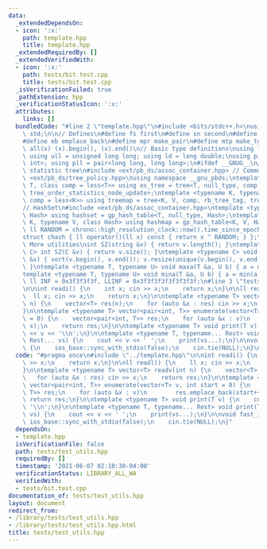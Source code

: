 ```yaml
---
data:
  _extendedDependsOn:
  - icon: ':x:'
    path: template.hpp
    title: template.hpp
  _extendedRequiredBy: []
  _extendedVerifiedWith:
  - icon: ':x:'
    path: tests/bit.test.cpp
    title: tests/bit.test.cpp
  _isVerificationFailed: true
  _pathExtension: hpp
  _verificationStatusIcon: ':x:'
  attributes:
    links: []
  bundledCode: "#line 2 \"template.hpp\"\n#include <bits/stdc++.h>\nusing namespace\
    \ std;\n\n// Defines\n#define fs first\n#define sn second\n#define pb push_back\n\
    #define eb emplace_back\n#define mpr make_pair\n#define mtp make_tuple\n#define\
    \ all(x) (x).begin(), (x).end()\n// Basic type definitions\nusing ll = long long;\
    \ using ull = unsigned long long; using ld = long double;\nusing pii = pair<int,\
    \ int>; using pll = pair<long long, long long>;\n#ifdef __GNUG__\n// PBDS order\
    \ statistic tree\n#include <ext/pb_ds/assoc_container.hpp> // Common file\n#include\
    \ <ext/pb_ds/tree_policy.hpp>\nusing namespace __gnu_pbds;\ntemplate <typename\
    \ T, class comp = less<T>> using os_tree = tree<T, null_type, comp, rb_tree_tag,\
    \ tree_order_statistics_node_update>;\ntemplate <typename K, typename V, class\
    \ comp = less<K>> using treemap = tree<K, V, comp, rb_tree_tag, tree_order_statistics_node_update>;\n\
    // HashSet\n#include <ext/pb_ds/assoc_container.hpp>\ntemplate <typename T, class\
    \ Hash> using hashset = gp_hash_table<T, null_type, Hash>;\ntemplate <typename\
    \ K, typename V, class Hash> using hashmap = gp_hash_table<K, V, Hash>;\nconst\
    \ ll RANDOM = chrono::high_resolution_clock::now().time_since_epoch().count();\n\
    struct chash { ll operator()(ll x) const { return x ^ RANDOM; } };\n#endif\n//\
    \ More utilities\nint SZ(string &v) { return v.length(); }\ntemplate <typename\
    \ C> int SZ(C &v) { return v.size(); }\ntemplate <typename C> void UNIQUE(vector<C>\
    \ &v) { sort(v.begin(), v.end()); v.resize(unique(v.begin(), v.end()) - v.begin());\
    \ }\ntemplate <typename T, typename U> void maxa(T &a, U b) { a = max(a, b); }\n\
    template <typename T, typename U> void mina(T &a, U b) { a = min(a, b); }\nconst\
    \ ll INF = 0x3f3f3f3f, LLINF = 0x3f3f3f3f3f3f3f3f;\n#line 3 \"tests/test_utils.hpp\"\
    \n\nint readi() {\n    int x; cin >> x;\n    return x;\n}\n\nll readl() {\n  \
    \  ll x; cin >> x;\n    return x;\n}\n\ntemplate <typename T> vector<T> readv(int\
    \ n) {\n    vector<T> res(n);\n    for (auto &x : res) cin >> x;\n    return res;\n\
    }\n\ntemplate <typename T> vector<pair<int, T>> enumerate(vector<T> v, int start\
    \ = 0) {\n    vector<pair<int, T>> res;\n    for (auto &x : v)\n        res.emplace_back(start++,\
    \ x);\n    return res;\n}\n\ntemplate <typename T> void print(T v) {\n    cout\
    \ << v << '\\n';\n}\n\ntemplate <typename T, typename... Rest> void print(T v,\
    \ Rest... vs) {\n    cout << v << ' ';\n    print(vs...);\n}\n\nvoid fast_io()\
    \ {\n    ios_base::sync_with_stdio(false);\n    cin.tie(NULL);\n}\n"
  code: "#pragma once\n#include \"../template.hpp\"\n\nint readi() {\n    int x; cin\
    \ >> x;\n    return x;\n}\n\nll readl() {\n    ll x; cin >> x;\n    return x;\n\
    }\n\ntemplate <typename T> vector<T> readv(int n) {\n    vector<T> res(n);\n \
    \   for (auto &x : res) cin >> x;\n    return res;\n}\n\ntemplate <typename T>\
    \ vector<pair<int, T>> enumerate(vector<T> v, int start = 0) {\n    vector<pair<int,\
    \ T>> res;\n    for (auto &x : v)\n        res.emplace_back(start++, x);\n   \
    \ return res;\n}\n\ntemplate <typename T> void print(T v) {\n    cout << v <<\
    \ '\\n';\n}\n\ntemplate <typename T, typename... Rest> void print(T v, Rest...\
    \ vs) {\n    cout << v << ' ';\n    print(vs...);\n}\n\nvoid fast_io() {\n   \
    \ ios_base::sync_with_stdio(false);\n    cin.tie(NULL);\n}"
  dependsOn:
  - template.hpp
  isVerificationFile: false
  path: tests/test_utils.hpp
  requiredBy: []
  timestamp: '2021-06-07 02:10:30-04:00'
  verificationStatus: LIBRARY_ALL_WA
  verifiedWith:
  - tests/bit.test.cpp
documentation_of: tests/test_utils.hpp
layout: document
redirect_from:
- /library/tests/test_utils.hpp
- /library/tests/test_utils.hpp.html
title: tests/test_utils.hpp
---
```

